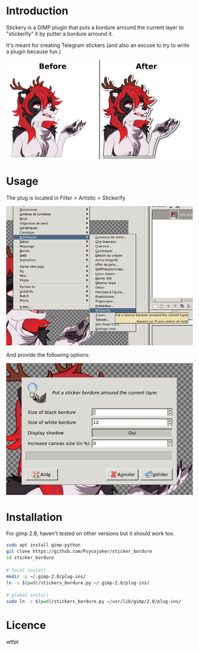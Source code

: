Introduction
============

Stickery is a GIMP plugin that puts a bordure arround the current layer to
"stickerify" it by putter a bordure arround it.

It's meant for creating Telegram stickers (and also an excuse to try to write a
plugin because fun.)

![before_after](./diff.png)

Usage
=====

The plug is located in Filter > Artistic > Stickerify

![menu](./menu.png)

And provide the following options:

![screenshot](./screenshot.png)

Installation
============

For gimp 2.8, haven't tested on other versions but it should work too.

```bash
sudo apt install gimp-python
git clone https://github.com/Psycojoker/sticker_bordure
cd sticker_bordure

# local install
mkdir -p ~/.gimp-2.8/plug-ins/
ln -s $(pwd)/stickers_bordure.py ~/.gimp-2.8/plug-ins/

# global install
sudo ln -s $(pwd)/stickers_bordure.py ~/usr/lib/gimp/2.8/plug-ins/
```

Licence
=======

wtfpl

